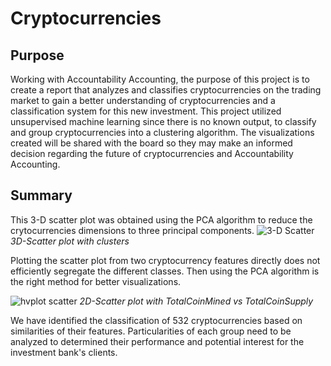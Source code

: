 # Cryptocurrencies

## Purpose
Working with Accountability Accounting, the purpose of this project is to create a report that analyzes and classifies cryptocurrencies on the trading market to gain a better understanding of cryptocurrencies and a classification system for this new investment. This project utilized unsupervised machine learning since there is no known output, to classify and group cryptocurrencies into a clustering algorithm. The visualizations created will be shared with the board so they may make an informed decision regarding the future of cryptocurrencies and Accountability Accounting.

## Summary 
This 3-D scatter plot was obtained using the PCA algorithm to reduce the crytocurrencies dimensions to three principal components.
![3-D Scatter](https://user-images.githubusercontent.com/102122063/183322502-a4d6b5c4-90ac-43e0-92b1-b14289d8f754.PNG)
*3D-Scatter plot with clusters*

Plotting the scatter plot from two cryptocurrency features directly does not efficiently segregate the different classes. Then using the PCA algorithm is the right method for better visualizations.

![hvplot scatter](https://user-images.githubusercontent.com/102122063/183322415-ecf1a571-8ce1-4d96-8afa-b7c4e9e7b8ef.PNG)
*2D-Scatter plot with TotalCoinMined vs TotalCoinSupply*

We have identified the classification of 532 cryptocurrencies based on similarities of their features.
Particularities of each group need to be analyzed to determined their performance and potential interest for the investment bank's clients.
